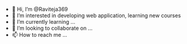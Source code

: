 - 👋 Hi, I’m @Raviteja369
- 👀 I’m interested in developing web application, learning new courses
- 🌱 I’m currently learning ...
- 💞️ I’m looking to collaborate on ...
- 📫 How to reach me ...

<!---
Raviteja369/Raviteja369 is a ✨ special ✨ repository because its `README.md` (this file) appears on your GitHub profile.
You can click the Preview link to take a look at your changes.
--->
